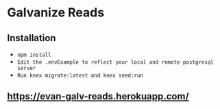# Galvanize Reads


## Installation
* `npm install`
* `Edit the .envExample to reflect your local and remote postgresql server`
* `Run knex migrate:latest and knex seed:run`


## https://evan-galv-reads.herokuapp.com/
